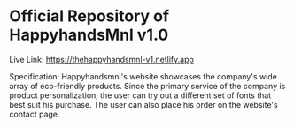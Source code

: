 # Official Repository of HappyhandsMnl v1.0

Live Link: https://thehappyhandsmnl-v1.netlify.app

Specification: Happyhandsmnl's website showcases the company's wide array of eco-friendly products. Since the primary service of the company is product personalization, the user can try out a different set of fonts that best suit his purchase. The user can also place his order on the website's contact page.
